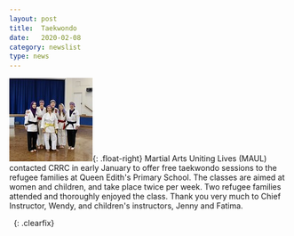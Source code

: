 ```yaml
---
layout: post
title:  Taekwondo
date:   2020-02-08
category: newslist
type: news
---
```



![Group of young people in taekwondo outfits](/images/2020-02-08-taekwondo.jpg){: .float-right} Martial Arts Uniting Lives (MAUL) contacted CRRC in early January to offer free taekwondo sessions to the refugee families at Queen Edith's Primary School. The classes are aimed at women and children, and take place twice per week. Two refugee families attended and thoroughly enjoyed the class. Thank you very much to Chief Instructor, Wendy, and children's instructors, Jenny and Fatima.

&nbsp;
{: .clearfix}
